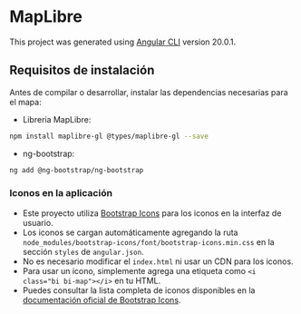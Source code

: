 # MapLibre

This project was generated using [Angular CLI](https://github.com/angular/angular-cli) version 20.0.1.

## Requisitos de instalación

Antes de compilar o desarrollar, instalar las dependencias necesarias para el mapa:

- Libreria MapLibre:
```bash
npm install maplibre-gl @types/maplibre-gl --save
```
- ng-bootstrap:
```bash
ng add @ng-bootstrap/ng-bootstrap
```
### Iconos en la aplicación
 - Este proyecto utiliza [Bootstrap Icons](https://icons.getbootstrap.com/) para los iconos en la interfaz de usuario.
 - Los iconos se cargan automáticamente agregando la ruta `node_modules/bootstrap-icons/font/bootstrap-icons.min.css` en la sección `styles` de `angular.json`.
 - No es necesario modificar el `index.html` ni usar un CDN para los iconos.
 - Para usar un icono, simplemente agrega una etiqueta como `<i class="bi bi-map"></i>` en tu HTML.
 - Puedes consultar la lista completa de iconos disponibles en la [documentación oficial de Bootstrap Icons](https://icons.getbootstrap.com/).

